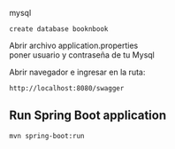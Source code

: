 mysql
```
create database booknbook
```
Abrir archivo application.properties\
poner usuario y contraseña de tu Mysql

Abrir navegador e ingresar en la ruta:

```
http://localhost:8080/swagger
```


## Run Spring Boot application
```
mvn spring-boot:run
```

